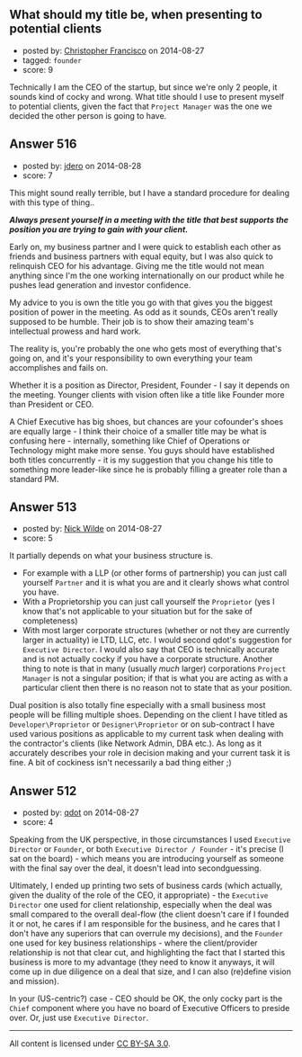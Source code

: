## What should my title be, when presenting to potential clients

- posted by: [Christopher Francisco](https://stackexchange.com/users/2512449/christopher-francisco) on 2014-08-27
- tagged: `founder`
- score: 9

Technically I am the CEO of the startup, but since we're only 2 people, it sounds kind of cocky and wrong. What title should I use to present myself to potential clients, given the fact that `Project Manager` was the one we decided the other person is going to have. 


## Answer 516

- posted by: [jdero](https://stackexchange.com/users/1972448/jdero) on 2014-08-28
- score: 7

This might sound really terrible, but I have a standard procedure for dealing with this type of thing..

***Always present yourself in a meeting with the title that best supports the position you are trying to gain with your client.***

Early on, my business partner and I were quick to establish each other as friends and business partners with equal equity, but I was also quick to relinquish CEO for his advantage. Giving me the title would not mean anything since I'm the one working internationally on our product while he pushes lead generation and investor confidence.

My advice to you is own the title you go with that gives you the biggest position of power in the meeting. As odd as it sounds, CEOs aren't really supposed to be humble. Their job is to show their amazing team's intellectual prowess and hard work.

The reality is, you're probably the one who gets most of everything that's going on, and it's your responsibility to own everything your team accomplishes and fails on.

Whether it is a position as Director, President, Founder - I say it depends on the meeting. Younger clients with vision often like a title like Founder more than President or CEO. 

A Chief Executive has big shoes, but chances are your cofounder's shoes are equally large - I think their choice of a smaller title may be what is confusing here - internally, something like Chief of Operations or Technology might make more sense. You guys should have established both titles concurrently - it is my suggestion that you change his title to something more leader-like since he is probably filling a greater role than a standard PM.


## Answer 513

- posted by: [Nick Wilde](https://stackexchange.com/users/454046/nick-wilde) on 2014-08-27
- score: 5

It partially depends on what your business structure is. 

- For example with a LLP (or other forms of partnership) you can just call yourself `Partner` and it is what you are and it clearly shows what control you have.
- With a Proprietorship you can just call yourself the `Proprietor` (yes I know that's not applicable to your situation but for the sake of completeness)
- With most larger corporate structures (whether or not they are currently larger in actuality) ie LTD, LLC, etc. I would second qdot's suggestion for `Executive Director`. I would also say that CEO is technically accurate and is not actually cocky if you have a corporate structure. Another thing to note is that in many (usually *much* larger) corporations `Project Manager` is not a singular position; if that is what you are acting as with a particular client then there is no reason not to state that as your position. 

Dual position is also totally fine especially with a small business most people will be filling multiple shoes. Depending on the client I have titled as `Developer\Proprietor` or `Designer\Proprietor` or on sub-contract I have used various positions as applicable to my current task when dealing with the contractor's clients (like Network Admin, DBA etc.). As long as it accurately describes your role in decision making and your current task it is fine. A bit of cockiness isn't necessarily a bad thing either ;)



## Answer 512

- posted by: [qdot](https://stackexchange.com/users/176688/qdot) on 2014-08-27
- score: 4

Speaking from the UK perspective, in those circumstances I used `Executive Director` or `Founder`, or both `Executive Director / Founder` - it's precise (I sat on the board) - which means you are introducing yourself as someone with the final say over the deal, it doesn't lead into secondguessing.

Ultimately, I ended up printing two sets of business cards (which actually, given the duality of the role of the CEO, it appropriate) - the `Executive Director` one used for client relationship, especially when the deal was small compared to the overall deal-flow (the client doesn't care if I founded it or not, he cares if I am responsible for the business, and he cares that I don't have any superiors that can overrule my decisions), and the `Founder` one used for key business relationships - where the client/provider relationship is not that clear cut, and highlighting the fact that I started this business is more to my advantage (they need to know it anyways, it will come up in due diligence on a deal that size, and I can also (re)define vision and mission).

In your (US-centric?) case - CEO should be OK, the only cocky part is the `Chief` component where you have no board of Executive Officers to preside over. Or, just use `Executive Director`. 



---

All content is licensed under [CC BY-SA 3.0](https://creativecommons.org/licenses/by-sa/3.0/).
